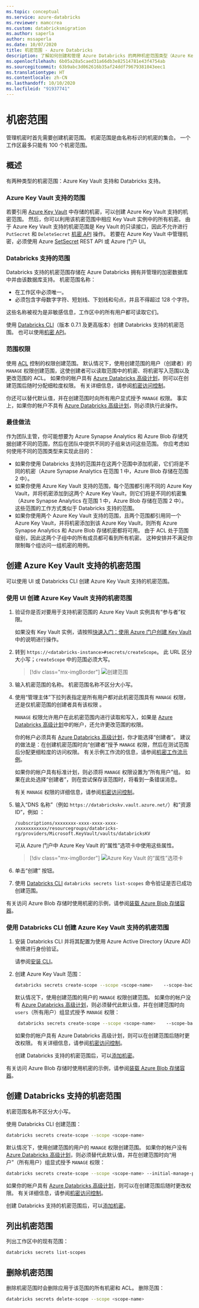 ```yaml
---
ms.topic: conceptual
ms.service: azure-databricks
ms.reviewer: mamccrea
ms.custom: databricksmigration
ms.author: saperla
author: mssaperla
ms.date: 10/07/2020
title: 机密范围 - Azure Databricks
description: 了解如何创建和管理 Azure Databricks 的两种机密范围类型（Azure Key Vault 支持的范围和 Databricks 支持的范围），并对机密范围使用最佳做法。
ms.openlocfilehash: 6b05a28a5caed31a66db3e82514781e43f4754ab
ms.sourcegitcommit: 63b9abc3d062616b35af24ddf79679381043eec1
ms.translationtype: HT
ms.contentlocale: zh-CN
ms.lasthandoff: 10/10/2020
ms.locfileid: "91937741"
---
```

# <a name="secret-scopes"></a>机密范围

管理机密时首先需要创建机密范围。 机密范围是由名称标识的机密的集合。  一个工作区最多只能有 100 个机密范围。

## <a name="overview"></a>概述

有两种类型的机密范围：Azure Key Vault 支持和 Databricks 支持。

### <a name="azure-key-vault-backed-scopes"></a>Azure Key Vault 支持的范围

若要引用 [Azure Key Vault](/key-vault/key-vault-overview) 中存储的机密，可以创建 Azure Key Vault 支持的机密范围。 然后，你可以利用该机密范围中相应 Key Vault 实例中的所有机密。 由于 Azure Key Vault 支持的机密范围是 Key Vault 的只读接口，因此不允许进行 `PutSecret` 和 `DeleteSecret` [机密 API](../../dev-tools/api/latest/secrets.md) 操作。 若要在 Azure Key Vault 中管理机密，必须使用 Azure [SetSecret](https://docs.microsoft.com/rest/api/keyvault/setsecret) REST API 或 Azure 门户 UI。

### <a name="databricks-backed-scopes"></a>Databricks 支持的范围

Databricks 支持的机密范围存储在 Azure Databricks 拥有并管理的加密数据库中并由该数据库支持。 机密范围名称：

* 在工作区中必须唯一。
* 必须包含字母数字字符、短划线、下划线和句点，并且不得超过 128 个字符。

这些名称被视为是非敏感信息，工作区中的所有用户都可读取它们。

使用 [Databricks CLI](../../dev-tools/cli/index.md)（版本 0.7.1 及更高版本）创建 Databricks 支持的机密范围。 也可以使用[机密 API](../../dev-tools/api/latest/secrets.md)。

### <a name="scope-permissions"></a>范围权限

使用 [ACL](../access-control/secret-acl.md) 控制的权限创建范围。 默认情况下，使用创建范围的用户（创建者）的 `MANAGE` 权限创建范围，这使创建者可以读取范围中的机密、将机密写入范围以及更改范围的 ACL。 如果你的帐户具有 [Azure Databricks 高级计划](https://databricks.com/product/azure-pricing)，则可以在创建范围后随时分配细粒度权限。 有关详细信息，请参阅[机密访问控制](../access-control/secret-acl.md)。

你还可以替代默认值，并在创建范围时向所有用户显式授予 `MANAGE` 权限。 事实上，如果你的帐户不具有 [Azure Databricks 高级计划](https://databricks.com/product/azure-pricing)，则必须执行此操作。

### <a name="best-practices"></a><a id="best-practices"> </a><a id="databricks-backed"> </a>最佳做法

作为团队主管，你可能想要为 Azure Synapse Analytics 和 Azure Blob 存储凭据创建不同的范围，然后在团队中提供不同的子组来访问这些范围。 你应考虑如何使用不同的范围类型来实现此目的：

* 如果你使用 Databricks 支持的范围并在这两个范围中添加机密，它们将是不同的机密（Azure Synapse Analytics 在范围 1 中，Azure Blob 存储在范围 2 中）。
* 如果你使用 Azure Key Vault 支持的范围，每个范围都引用不同的 Azure Key Vault，并将机密添加到这两个 Azure Key Vault，则它们将是不同的机密集（Azure Synapse Analytics 在范围 1 中，Azure Blob 存储在范围 2 中）。 这些范围的工作方式类似于 Databricks 支持的范围。
* 如果你使用两个 Azure Key Vault 支持的范围，且两个范围都引用同一个 Azure Key Vault，并将机密添加到该 Azure Key Vault，则所有 Azure Synapse Analytics 和 Azure Blob 存储机密都将可用。 由于 ACL 处于范围级别，因此这两个子组中的所有成员都可看到所有机密。 这种安排并不满足你限制每个组访问一组机密的用例。

## <a name="create-an-azure-key-vault-backed-secret-scope"></a><a id="akv-ss"> </a><a id="create-an-azure-key-vault-backed-secret-scope"> </a>创建 Azure Key Vault 支持的机密范围

可以使用 UI 或 Databricks CLI 创建 Azure Key Vault 支持的机密范围。

### <a name="create-an-azure-key-vault-backed-secret-scope-using-the-ui"></a>使用 UI 创建 Azure Key Vault 支持的机密范围

1. 验证你是否对要用于支持机密范围的 Azure Key Vault 实例具有“参与者”权限。

   如果没有 Key Vault 实例，请按照[快速入门：使用 Azure 门户创建 Key Vault](/key-vault/quick-create-portal) 中的说明进行操作。

2. 转到 `https://<databricks-instance>#secrets/createScope`。 此 URL 区分大小写；`createScope` 中的范围必须大写。

   > [!div class="mx-imgBorder"]
   > ![创建范围](../../_static/images/secrets/azure-kv-scope.png)

3. 输入机密范围的名称。 机密范围名称不区分大小写。
4. 使用“管理主体”下拉列表指定是所有用户都对此机密范围具有 `MANAGE` 权限，还是仅机密范围的创建者具有该权限 。

   `MANAGE` 权限允许用户在此机密范围内进行读取和写入，如果是 [Azure Databricks 高级计划](https://databricks.com/product/azure-pricing)中的帐户，还允许更改范围的权限。

   你的帐户必须具有 [Azure Databricks 高级计划](https://databricks.com/product/azure-pricing)，你才能选择“创建者”。 建议的做法是：在创建机密范围时向“创建者”授予 `MANAGE` 权限，然后在测试范围后分配更细粒度的访问权限。 有关示例工作流的信息，请参阅[机密工作流示例](example-secret-workflow.md)。

   如果你的帐户具有标准计划，则必须将 `MANAGE` 权限设置为“所有用户”组。  如果在此处选择“创建者”，则在尝试保存该范围时，将看到一条错误消息。

   有关 `MANAGE` 权限的详细信息，请参阅[机密访问控制](../access-control/secret-acl.md)。

5. 输入“DNS 名称”（例如 `https://databrickskv.vault.azure.net/`）和“资源 ID”，例如 ：

   ```
   /subscriptions/xxxxxxxx-xxxx-xxxx-xxxx-xxxxxxxxxxxx/resourcegroups/databricks-rg/providers/Microsoft.KeyVault/vaults/databricksKV
   ```

   可从 Azure 门户中 Azure Key Vault 的“属性”选项卡中使用这些属性。

   > [!div class="mx-imgBorder"]
   > ![Azure Key Vault 的“属性”选项卡](../../_static/images/secrets/azure-kv.png)

6. 单击“创建”  按钮。
7. 使用 [Databricks CLI](../../dev-tools/cli/index.md) `databricks secrets list-scopes` 命令验证是否已成功创建范围。

有关访问 Azure Blob 存储时使用机密的示例，请参阅[装载 Azure Blob 存储容器](../../data/data-sources/azure/azure-storage.md#mount-azure-blob)。

### <a name="create-an-azure-key-vault-backed-secret-scope-using-the-databricks-cli"></a>使用 Databricks CLI 创建 Azure Key Vault 支持的机密范围

1. 安装 Databricks CLI 并将其配置为使用 Azure Active Directory (Azure AD) 令牌进行身份验证。

   请参阅[安装 CLI](../../dev-tools/cli/index.md#install-the-cli)。

2. 创建 Azure Key Vault 范围：

   ```bash
   databricks secrets create-scope --scope <scope-name>    --scope-backend-type AZURE_KEYVAULT --subscription-id <azure-keyvault-subscription-id> --dns-name <azure-keyvault-dns-name>
   ```

   默认情况下，使用创建范围的用户的 `MANAGE` 权限创建范围。 如果你的帐户没有 [Azure Databricks 高级计划](https://databricks.com/product/azure-pricing)，则必须替代此默认值，并在创建范围时向 `users`（所有用户）组显式授予 `MANAGE` 权限：

   ```bash
    databricks secrets create-scope --scope <scope-name>    --scope-backend-type AZURE_KEYVAULT --subscription-id <azure-keyvault-subscription-id> --dns-name <azure-keyvault-dns-name> --initial-manage-principal users
   ```

   如果你的帐户具有 Azure Databricks 高级计划，则可以在创建范围后随时更改权限。 有关详细信息，请参阅[机密访问控制](../access-control/secret-acl.md)。

   创建 Databricks 支持的机密范围后，可以[添加机密](secrets.md)。

有关访问 Azure Blob 存储时使用机密的示例，请参阅[装载 Azure Blob 存储容器](../../data/data-sources/azure/azure-storage.md#mount-azure-blob)。

## <a name="create-a-databricks-backed-secret-scope"></a>创建 Databricks 支持的机密范围

机密范围名称不区分大小写。

使用 Databricks CLI 创建范围：

```bash
databricks secrets create-scope --scope <scope-name>
```

默认情况下，使用创建范围的用户的 `MANAGE` 权限创建范围。 如果你的帐户没有 [Azure Databricks 高级计划](https://databricks.com/product/azure-pricing)，则必须替代此默认值，并在创建范围时向“用户”（所有用户）组显式授予 `MANAGE` 权限：

```bash
databricks secrets create-scope --scope <scope-name> --initial-manage-principal users
```

如果你的帐户具有 [Azure Databricks 高级计划](https://databricks.com/product/azure-pricing)，则可以在创建范围后随时更改权限。 有关详细信息，请参阅[机密访问控制](../access-control/secret-acl.md)。

创建 Databricks 支持的机密范围后，可以[添加机密](secrets.md)。

## <a name="list-secret-scopes"></a><a id="list-scopes"> </a><a id="list-secret-scopes"> </a>列出机密范围

列出工作区中的现有范围：

```bash
databricks secrets list-scopes
```

## <a name="delete-a-secret-scope"></a>删除机密范围

删除机密范围时会删除应用于该范围的所有机密和 ACL。 删除范围：

```bash
databricks secrets delete-scope --scope <scope-name>
```